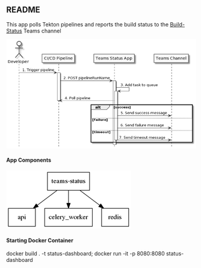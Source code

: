 ## README
This app polls Tekton pipelines and reports the build status to the [Build-Status](https://teams.microsoft.com/l/channel/19%3ad9f5ba9051524250b6b5b2ea0d34dd57%40thread.tacv2/Build-Status?groupId=0ff486f5-40c8-4b44-a499-9ea13f15c7be&tenantId=be8c08f2-ac07-442c-9a46-ebeeeb5bd4d7) Teams channel


![](.\diagrams\sequence-diagram.png)


#### **App Components**
![](.\diagrams\components.png)


#### **Starting Docker Container**
docker build . -t status-dashboard; docker run -it -p 8080:8080 status-dashboard
